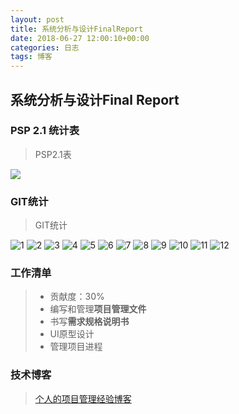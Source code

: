 ```yaml
---
layout: post
title: 系统分析与设计FinalReport
date: 2018-06-27 12:00:10+00:00
categories: 日志
tags: 博客
---
```

## 系统分析与设计Final Report
### PSP 2.1 统计表
> PSP2.1表

![](https://raw.githubusercontent.com/KAKE4420/KAKE4420.github.io/master/_img/lesson16/PSP.png)

### GIT统计
> GIT统计

![1](https://raw.githubusercontent.com/KAKE4420/KAKE4420.github.io/master/_img/lesson16/GIT1.png)
![2](https://raw.githubusercontent.com/KAKE4420/KAKE4420.github.io/master/_img/lesson16/GIT2.png)
![3](https://raw.githubusercontent.com/KAKE4420/KAKE4420.github.io/master/_img/lesson16/GIT3.png)
![4](https://raw.githubusercontent.com/KAKE4420/KAKE4420.github.io/master/_img/lesson16/GIT4.png)
![5](https://raw.githubusercontent.com/KAKE4420/KAKE4420.github.io/master/_img/lesson16/GIT5.png)
![6](https://raw.githubusercontent.com/KAKE4420/KAKE4420.github.io/master/_img/lesson16/GIT6.png)
![7](https://raw.githubusercontent.com/KAKE4420/KAKE4420.github.io/master/_img/lesson16/GIT7.png)
![8](https://raw.githubusercontent.com/KAKE4420/KAKE4420.github.io/master/_img/lesson16/GIT8.png)
![9](https://raw.githubusercontent.com/KAKE4420/KAKE4420.github.io/master/_img/lesson16/GIT9.png)
![10](https://raw.githubusercontent.com/KAKE4420/KAKE4420.github.io/master/_img/lesson16/GIT10.png)
![11](https://raw.githubusercontent.com/KAKE4420/KAKE4420.github.io/master/_img/lesson16/GIT11.png)
![12](https://raw.githubusercontent.com/KAKE4420/KAKE4420.github.io/master/_img/lesson16/GIT12.png)

### 工作清单
>- 贡献度：30%
>- 编写和管理**项目管理文件**
>- 书写**需求规格说明书**
>- UI原型设计
>- 管理项目进程

### 技术博客
> [个人的项目管理经验博客](https://kake4420.github.io/%E9%A1%B9%E7%9B%AE%E5%B7%A5%E4%BD%9C%E7%BB%8F%E9%AA%8C%E6%80%BB%E7%BB%93/)
